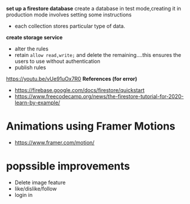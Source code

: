 **set up a firestore database**
create a database in test mode,creating it in production mode involves setting some instructions

- each collection stores particular type of data.

**create storage service**

- alter the rules
- retain `allow read,write;` and delete the remaining....this ensures the users to use without authentication
- publish rules

https://youtu.be/vUe91uOx7R0
**References (for error)**

- https://firebase.google.com/docs/firestore/quickstart
- https://www.freecodecamp.org/news/the-firestore-tutorial-for-2020-learn-by-example/

# Animations using Framer Motions

- https://www.framer.com/motion/

# popssible improvements
* Delete image feature
* like/dislike/follow
* login in
